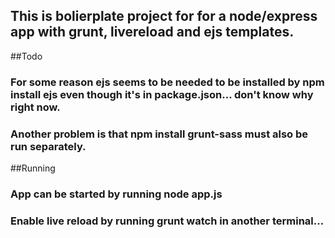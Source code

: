 
## This is bolierplate project for for a node/express app with grunt, livereload and ejs templates. 

##Todo
### For some reason ejs seems to be needed to be installed by npm install ejs even though it's in package.json... don't know why right now.
### Another problem is that npm install grunt-sass must also be run separately.

##Running
### App can be started by running node app.js
### Enable live reload by running grunt watch in another terminal...  
